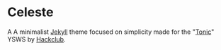 # Celeste

A A minimalist [Jekyll](https://jekyllrb.com) theme focused on simplicity made for the "[Tonic](https://github.com/hackclub/tonic)" YSWS by [Hackclub](https://hackclub.com).